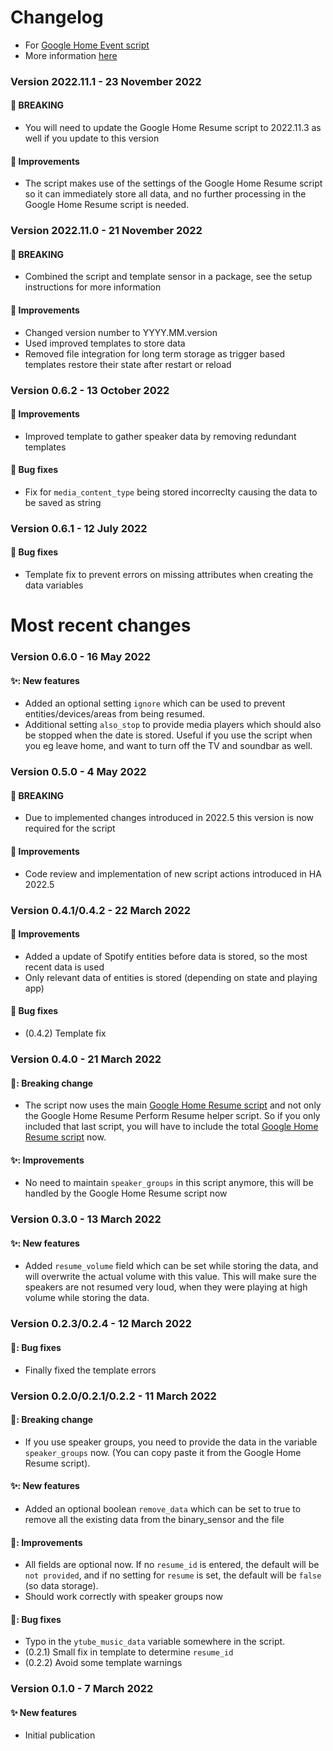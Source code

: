 # Changelog
* For [Google Home Event script](https://github.com/TheFes/HA-configuration/blob/main/include/integrations/packages/google_cast/google_home_event.yaml)
* More information [here](https://github.com/TheFes/HA-configuration/blob/main/include/integrations/packages/google_cast/docs/google_home_event.md)

### Version 2022.11.1 - 23 November 2022
#### 🔴 BREAKING
* You will need to update the Google Home Resume script to 2022.11.3 as well if you update to this version
#### 🌟 Improvements
* The script makes use of the settings of the Google Home Resume script so it can immediately store all data, and no further processing in the Google Home Resume script is needed.

### Version 2022.11.0 - 21 November 2022
#### 🔴 BREAKING
* Combined the script and template sensor in a package, see the setup instructions for more information
#### 🌟 Improvements
* Changed version number to YYYY.MM.version
* Used improved templates to store data
* Removed file integration for long term storage as trigger based templates restore their state after restart or reload

### Version 0.6.2 - 13 October 2022
#### 🌟 Improvements
* Improved template to gather speaker data by removing redundant templates
#### 🐛 Bug fixes
* Fix for `media_content_type` being stored incorreclty causing the data to be saved as string

### Version 0.6.1 - 12 July 2022
#### 🐛 Bug fixes
* Template fix to prevent errors on missing attributes when creating the data variables

# Most recent changes
### Version 0.6.0 - 16 May 2022
#### ✨: New features
* Added an optional setting `ignore` which can be used to prevent entities/devices/areas from being resumed.
* Additional setting `also_stop` to provide media players which should also be stopped when the date is stored. Useful if you use the script when you eg leave home, and want to turn off the TV and soundbar as well.

### Version 0.5.0 - 4 May 2022
#### 🔴 BREAKING
* Due to implemented changes introduced in 2022.5 this version is now required for the script
#### 🌟 Improvements
* Code review and implementation of new script actions introduced in HA 2022.5

### Version 0.4.1/0.4.2 - 22 March 2022
#### 🌟 Improvements
* Added a update of Spotify entities before data is stored, so the most recent data is used
* Only relevant data of entities is stored (depending on state and playing app)
#### 🐛 Bug fixes
* (0.4.2) Template fix

### Version 0.4.0 - 21 March 2022
#### 🛑: Breaking change
* The script now uses the main [Google Home Resume script](https://community.home-assistant.io/t/script-to-resume-google-cast-devices-after-they-have-been-interrupted-by-any-action/383896) and not only the Google Home Resume Perform Resume helper script. So if you only included that last script, you will have to include the total [Google Home Resume script](https://community.home-assistant.io/t/script-to-resume-google-cast-devices-after-they-have-been-interrupted-by-any-action/383896) now.
#### ✨: Improvements
* No need to maintain `speaker_groups` in this script anymore, this will be handled by the Google Home Resume script now

### Version 0.3.0 - 13 March 2022
#### ✨: New features
* Added `resume_volume` field which can be set while storing the data, and will overwrite the actual volume with this value. This will make sure the speakers are not resumed very loud, when they were playing at high volume while storing the data.

### Version 0.2.3/0.2.4 - 12 March 2022
#### 🐛: Bug fixes
* Finally fixed the template errors

### Version 0.2.0/0.2.1/0.2.2 - 11 March 2022
#### 🛑: Breaking change
* If you use speaker groups, you need to provide the data in the variable `speaker_groups` now. (You can copy paste it from the Google Home Resume script).
#### ✨: New features
* Added an optional boolean `remove_data` which can be set to true to remove all the existing data from the binary_sensor and the file
#### 🌟: Improvements
* All fields are optional now. If no `resume_id` is entered, the default will be `not provided`, and if no setting for `resume` is set, the default will be `false` (so data storage).
* Should work correctly with speaker groups now
#### 🐛: Bug fixes
* Typo in the `ytube_music_data` variable somewhere in the script.
* (0.2.1) Small fix in template to determine `resume_id`
* (0.2.2) Avoid some template warnings

### Version 0.1.0 - 7 March 2022
#### ✨ New features
* Initial publication